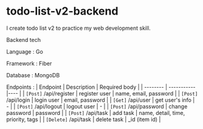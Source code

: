 # todo-list-v2-backend
I create todo list v2 to practice my web development skill.

Backend tech

Language : Go

Framework : Fiber

Database : MongoDB

Endpoints :
| Endpoint | Description | Required body |
| -------- | ----------- |---- |
| `[Post]` /api/register | register user | name, email, password |
| `[Post]` /api/login | login user | email, password |
| `[Get]` /api/user | get user's info | - |
| `[Post]` /api/logout | logout user | - |
| `[Post]` /api/password | change password | password |
| `[Post]` /api/task | add task | name, detail, time, priority, tags |
| `[Delete]` /api/task | delete task | _id (item id) |
